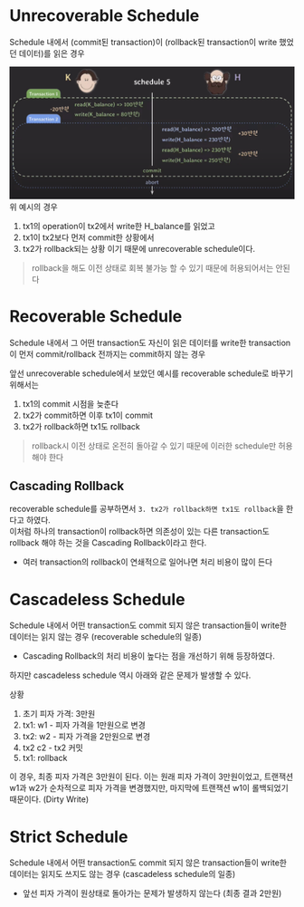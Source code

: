# Unrecoverable Schedule

Schedule 내에서 (commit된 transaction)이 (rollback된 transaction이 write 했었던 데이터)를 읽은 경우

![../img/unrecoverable_schedule.png](../img/unrecoverable_schedule.png)  
위 예시의 경우
1. tx1의 operation이 tx2에서 write한 H_balance를 읽었고
2. tx1이 tx2보다 먼저 commit한 상황에서
3. tx2가 rollback되는 상황
이기 때문에 unrecoverable schedule이다.

> rollback을 해도 이전 상태로 회복 불가능 할 수 있기 때문에 허용되어서는 안된다

# Recoverable Schedule

Schedule 내에서 그 어떤 transaction도 자신이 읽은 데이터를 write한 transaction이 먼저 commit/rollback 전까지는 commit하지 않는 경우

앞선 unrecoverable schedule에서 보았던 예시를 recoverable schedule로 바꾸기 위해서는
1. tx1의 commit 시점을 늦춘다
2. tx2가 commit하면 이후 tx1이 commit
3. tx2가 rollback하면 tx1도 rollback 

> rollback시 이전 상태로 온전히 돌아갈 수 있기 때문에 이러한 schedule만 허용해야 한다

## Cascading Rollback

recoverable schedule를 공부하면서 `3. tx2가 rollback하면 tx1도 rollback`을 한다고 하였다.  
이처럼 하나의 transaction이 rollback하면 의존성이 있는 다른 transaction도 rollback 해야 하는 것을 Cascading Rollback이라고 한다.

- 여러 transaction의 rollback이 연쇄적으로 일어나면 처리 비용이 많이 든다

# Cascadeless Schedule

Schedule 내에서 어떤 transaction도 commit 되지 않은 transaction들이 write한 데이터는 읽지 않는 경우 (recoverable schedule의 일종)

- Cascading Rollback의 처리 비용이 높다는 점을 개선하기 위해 등장하였다.

하지만 cascadeless schedule 역시 아래와 같은 문제가 발생할 수 있다.  

상황
1. 초기 피자 가격: 3만원
2. tx1: w1 - 피자 가격을 1만원으로 변경
3. tx2: w2 - 피자 가격을 2만원으로 변경
4. tx2 c2 - tx2 커밋
5. tx1: rollback

이 경우, 최종 피자 가격은 3만원이 된다. 이는 원래 피자 가격이 3만원이었고, 트랜잭션 w1과 w2가 순차적으로 피자 가격을 변경했지만, 마지막에 트랜잭션 w1이 롤백되었기 때문이다. (Dirty Write)
# Strict Schedule

Schedule 내에서 어떤 transaction도 commit 되지 않은 transaction들이 write한 데이터는 읽지도 쓰지도 않는 경우 (cascadeless schedule의 일종)

- 앞선 피자 가격이 원상태로 돌아가는 문제가 발생하지 않는다 (최종 결과 2만원)